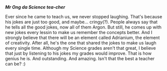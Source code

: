 ***Mr Ong da Science tea-cher***

Ever since he came to teach us, we never stopped laughing. 
That's because his jokes are just too good, and maybe... cringy(?).
People always say that he tells all the good jokes, now all of them Argon.
But still, he comes up with new jokes every lessin to make us remember the concepts better.
And I strongly believe that there will be an element called Adrianium, the element of creativity.
After all, he's the one that shared the jokes to make us laugh every single time. 
Although my Science grades aren't that great, I believe that just by listening to his jokes my grades would improve.
That is how genius he is.
And outstanding.
And amazing.
Isn't that the best a teacher can be?
:)
